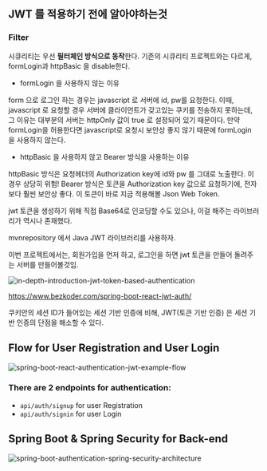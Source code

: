 ## JWT 를 적용하기 전에 알아야하는것

### Filter

시큐리티는 우선 **필터체인 방식으로 동작**한다. 기존의 시큐리티 프로젝트와는 다르게, formLogin과 httpBasic 을 disable한다.

- formLogin 을 사용하지 않는 이유

form 으로 로그인 하는 경우는 javascript 로 서버에 id, pw를 요청한다. 이때, javascript 로 요청할 경우 서버에 클라이언트가 갖고있는 쿠키를 전송하지 못하는데, 그 이유는 대부분의 서버는 httpOnly 값이 true 로 설정되어 있기 때문이다. 만약 formLogin을 허용한다면 javascript로 요청시 보안상 좋지 않기 때문에 formLogin 을 사용하지 않는다.

- httpBasic 을 사용하지 않고 Bearer 방식을 사용하는 이유

httpBasic 방식은 요청헤더의 Authorization key에 id와 pw 를 그대로 노출한다. 이 경우 상당히 위험! Bearer 방식은 토큰을 Authorization key 값으로 요청하기에, 전자보다 훨씬 보안상 좋다. 이 토큰이 바로 지금 적용해볼 Json Web Token.







jwt 토큰을 생성하기 위해 직접 Base64로 인코딩할 수도 있으나, 이걸 해주는 라이브러리가 역시나 존재했다.

mvnrepository 에서 Java JWT 라이브러리를 사용하자.

이번 프로젝트에서는, 회원가입을 먼저 하고, 로그인을 하면 jwt 토큰을 만들어 돌려주는 서버를 만들어볼것임.

![in-depth-introduction-jwt-token-based-authentication](https://bezkoder.com/wp-content/uploads/2019/10/in-depth-introduction-jwt-token-based-authentication.png)

https://www.bezkoder.com/spring-boot-react-jwt-auth/

쿠키안의 세션 ID가 들어있는 세션 기반 인증에 비해, JWT(토큰 기반 인증) 은 세션 기반 인증의 단점을 해소할 수 있다.

## Flow for User Registration and User Login

![spring-boot-react-authentication-jwt-example-flow](https://bezkoder.com/wp-content/uploads/2020/03/spring-boot-react-authentication-jwt-example-flow.png)

### There are 2 endpoints for authentication:

- `api/auth/signup` for user Registration
- `api/auth/signin` for user Login

## Spring Boot & Spring Security for Back-end

![spring-boot-authentication-spring-security-architecture](https://bezkoder.com/wp-content/uploads/2019/10/spring-boot-authentication-spring-security-architecture.png)